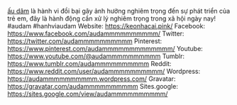 <a href="https://keonhacai.pink/">ấu dâm</a> là hành vi đồi bại gây ảnh hưởng nghiêm trọng đến sự phát triển của trẻ em, đây là hành động cần xử lý nghiêm trọng trong xã hội ngày nay!
#audam #hanhviaudam
Website: <a href="https://keonhacai.pink/">https://keonhacai.pink/</a>
Facebook: <a href="https://www.facebook.com/audammmmmmmmmm/">https://www.facebook.com/audammmmmmmmmm/</a>
Twitter: <a href="https://twitter.com/audammmmmmmmmm">https://twitter.com/audammmmmmmmmm</a>
Pinterest: <a href="https://www.pinterest.com/audammmmmmmmmmmmm/">https://www.pinterest.com/audammmmmmmmmmmmm/</a>
Youtube: <a href="https://www.youtube.com/@audammmmmmmmmm">https://www.youtube.com/@audammmmmmmmmm</a>
Tumblr: <a href="https://www.tumblr.com/audammmmmmmmmm">https://www.tumblr.com/audammmmmmmmmm</a>
Reddit: <a href="https://www.reddit.com/user/audammmmmmmmmm/">https://www.reddit.com/user/audammmmmmmmmm/</a>
Wordpress: <a href="https://audammmmmmmmmm.wordpress.com/">https://audammmmmmmmmm.wordpress.com/</a>
Gravatar: <a href="https://gravatar.com/audammmmmmmmmm">https://gravatar.com/audammmmmmmmmm</a>
Sites.google: <a href="https://sites.google.com/view/audammmmmmmmmm/">https://sites.google.com/view/audammmmmmmmmm/</a>